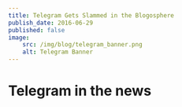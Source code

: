 ```yaml
---
title: Telegram Gets Slammed in the Blogosphere
publish_date: 2016-06-29
published: false
image:
    src: /img/blog/telegram_banner.png
    alt: Telegram Banner
---
```

# Telegram in the news
